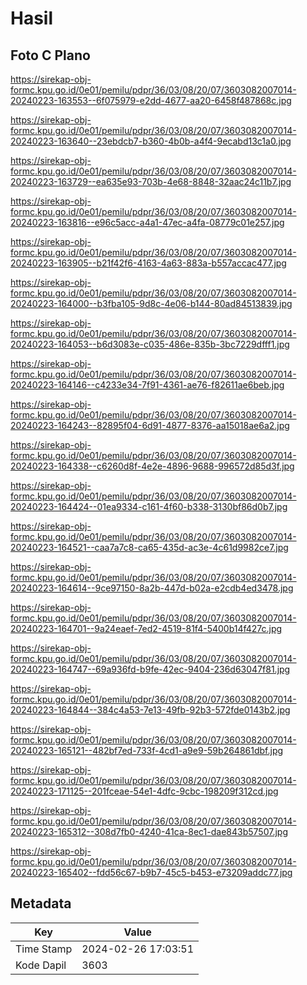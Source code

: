 # Hasil

## Foto C Plano

https://sirekap-obj-formc.kpu.go.id/0e01/pemilu/pdpr/36/03/08/20/07/3603082007014-20240223-163553--6f075979-e2dd-4677-aa20-6458f487868c.jpg

https://sirekap-obj-formc.kpu.go.id/0e01/pemilu/pdpr/36/03/08/20/07/3603082007014-20240223-163640--23ebdcb7-b360-4b0b-a4f4-9ecabd13c1a0.jpg

https://sirekap-obj-formc.kpu.go.id/0e01/pemilu/pdpr/36/03/08/20/07/3603082007014-20240223-163729--ea635e93-703b-4e68-8848-32aac24c11b7.jpg

https://sirekap-obj-formc.kpu.go.id/0e01/pemilu/pdpr/36/03/08/20/07/3603082007014-20240223-163816--e96c5acc-a4a1-47ec-a4fa-08779c01e257.jpg

https://sirekap-obj-formc.kpu.go.id/0e01/pemilu/pdpr/36/03/08/20/07/3603082007014-20240223-163905--b21f42f6-4163-4a63-883a-b557accac477.jpg

https://sirekap-obj-formc.kpu.go.id/0e01/pemilu/pdpr/36/03/08/20/07/3603082007014-20240223-164000--b3fba105-9d8c-4e06-b144-80ad84513839.jpg

https://sirekap-obj-formc.kpu.go.id/0e01/pemilu/pdpr/36/03/08/20/07/3603082007014-20240223-164053--b6d3083e-c035-486e-835b-3bc7229dfff1.jpg

https://sirekap-obj-formc.kpu.go.id/0e01/pemilu/pdpr/36/03/08/20/07/3603082007014-20240223-164146--c4233e34-7f91-4361-ae76-f82611ae6beb.jpg

https://sirekap-obj-formc.kpu.go.id/0e01/pemilu/pdpr/36/03/08/20/07/3603082007014-20240223-164243--82895f04-6d91-4877-8376-aa15018ae6a2.jpg

https://sirekap-obj-formc.kpu.go.id/0e01/pemilu/pdpr/36/03/08/20/07/3603082007014-20240223-164338--c6260d8f-4e2e-4896-9688-996572d85d3f.jpg

https://sirekap-obj-formc.kpu.go.id/0e01/pemilu/pdpr/36/03/08/20/07/3603082007014-20240223-164424--01ea9334-c161-4f60-b338-3130bf86d0b7.jpg

https://sirekap-obj-formc.kpu.go.id/0e01/pemilu/pdpr/36/03/08/20/07/3603082007014-20240223-164521--caa7a7c8-ca65-435d-ac3e-4c61d9982ce7.jpg

https://sirekap-obj-formc.kpu.go.id/0e01/pemilu/pdpr/36/03/08/20/07/3603082007014-20240223-164614--9ce97150-8a2b-447d-b02a-e2cdb4ed3478.jpg

https://sirekap-obj-formc.kpu.go.id/0e01/pemilu/pdpr/36/03/08/20/07/3603082007014-20240223-164701--9a24eaef-7ed2-4519-81f4-5400b14f427c.jpg

https://sirekap-obj-formc.kpu.go.id/0e01/pemilu/pdpr/36/03/08/20/07/3603082007014-20240223-164747--69a936fd-b9fe-42ec-9404-236d63047f81.jpg

https://sirekap-obj-formc.kpu.go.id/0e01/pemilu/pdpr/36/03/08/20/07/3603082007014-20240223-164844--384c4a53-7e13-49fb-92b3-572fde0143b2.jpg

https://sirekap-obj-formc.kpu.go.id/0e01/pemilu/pdpr/36/03/08/20/07/3603082007014-20240223-165121--482bf7ed-733f-4cd1-a9e9-59b264861dbf.jpg

https://sirekap-obj-formc.kpu.go.id/0e01/pemilu/pdpr/36/03/08/20/07/3603082007014-20240223-171125--201fceae-54e1-4dfc-9cbc-198209f312cd.jpg

https://sirekap-obj-formc.kpu.go.id/0e01/pemilu/pdpr/36/03/08/20/07/3603082007014-20240223-165312--308d7fb0-4240-41ca-8ec1-dae843b57507.jpg

https://sirekap-obj-formc.kpu.go.id/0e01/pemilu/pdpr/36/03/08/20/07/3603082007014-20240223-165402--fdd56c67-b9b7-45c5-b453-e73209addc77.jpg


## Metadata

| Key        | Value               |
| ---------- | ------------------- |
| Time Stamp | 2024-02-26 17:03:51 |
| Kode Dapil | 3603                |



